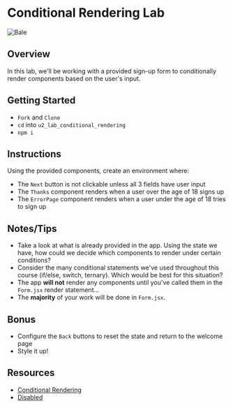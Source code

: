 # Conditional Rendering Lab

![Bale](https://external-content.duckduckgo.com/iu/?u=https%3A%2F%2Fmedia.giphy.com%2Fmedia%2FcQhWrl1CrGD04%2Fgiphy.gif&f=1&nofb=1)

## Overview
In this lab, we'll be working with a provided sign-up form to conditionally render components based on the user's input.

## Getting Started
  - `Fork` and `Clone`
  - `cd` into `u2_lab_conditional_rendering`
  - `npm i`
  
## Instructions
Using the provided components, create an environment where:
- The `Next` button is not clickable unless all 3 fields have user input
- The `Thanks` component renders when a user over the age of 18 signs up
- The `ErrorPage` component renders when a user under the age of 18 tries to sign up

## Notes/Tips
- Take a look at what is already provided in the app. Using the state we have, how could we decide which components to render under certain conditions?
- Consider the many conditional statements we've used throughout this course (if/else, switch, ternary). Which would be best for this situation?
- The app **will not** render any components until you've called them in the `Form.jsx` render statement...
- The **majority** of your work will be done in `Form.jsx`.

## Bonus
- Configure the `Back` buttons to reset the state and return to the welcome page
- Style it up!

## Resources
- [Conditional Rendering](https://github.com/SEI-R-1-25/u2_lesson_react_conditional_rendering)
- [Disabled](https://developer.mozilla.org/en-US/docs/Web/HTML/Attributes/disabled)
